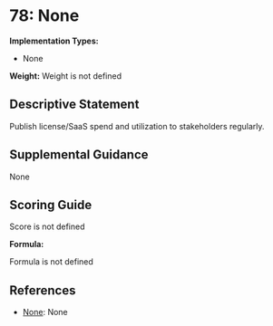 # 78: None

**Implementation Types:**

- None

**Weight:** Weight is not defined

## Descriptive Statement

Publish license/SaaS spend and utilization to stakeholders regularly.

## Supplemental Guidance

None

## Scoring Guide

Score is not defined

**Formula:**

Formula is not defined

## References

- [None](None): None

